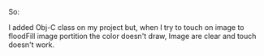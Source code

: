 So: 

I added Obj-C class on my project but, when I try to touch on image to floodFill image portition the color doesn't draw,  Image are clear and touch doesn't work.
